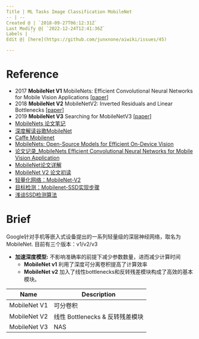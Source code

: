 ```yaml
---
Title | ML Tasks Image Classification MobileNet
-- | --
Created @ | `2018-09-27T06:12:31Z`
Last Modify @| `2022-12-24T12:41:36Z`
Labels | ``
Edit @| [here](https://github.com/junxnone/aiwiki/issues/45)

---
```

# Reference
- 2017 **MobileNet V1** MobileNets: Efficient Convolutional Neural Networks for Mobile Vision Applications [[paper](https://arxiv.org/pdf/1704.04861.pdf)]
- 2018 **MobileNet V2** MobileNetV2: Inverted Residuals and Linear Bottlenecks [[paper](https://arxiv.org/pdf/1801.04381.pdf)]
- 2019 **MobileNet V3** Searching for MobileNetV3 [[paper](https://arxiv.org/pdf/1905.02244.pdf)]
- [MobileNets 论文笔记](https://blog.csdn.net/Jesse_Mx/article/details/70766871)
- [深度解读谷歌MobileNet](https://blog.csdn.net/T800GHB/article/details/78879612)
- [Caffe Mobilenet](https://github.com/01org/caffe/wiki/Mobilenet)
- [MobileNets: Open-Source Models for Efficient On-Device Vision](https://ai.googleblog.com/2017/06/mobilenets-open-source-models-for.html)
- [论文记录_MobileNets Efficient Convolutional Neural Networks for Mobile Vision Application](https://blog.csdn.net/u013082989/article/details/77970196)
- [MobileNet论文详解](https://blog.csdn.net/qq_38807688/article/details/84590717)
- [MobileNet V2 论文初读](https://zhuanlan.zhihu.com/p/33075914)
- [轻量化网络：MobileNet-V2](https://blog.csdn.net/u011995719/article/details/79135818)
- [目标检测：Mobilenet-SSD实现步骤](https://blog.csdn.net/Jesse_Mx/article/details/78680055)
- [浅谈SSD检测算法](https://blog.csdn.net/nimo_cap/article/details/82888146)



# Brief

Google针对手机等嵌入式设备提出的一系列轻量级的深层神经网络，取名为MobileNet. 
目前有三个版本：v1/v2/v3

- **加速深度模型:** 不影响准确率的前提下减少参数数量，进而减少计算时间
  - **MobileNet v1** 利用了深度可分离卷积提高了计算效率
  - **MobileNet v2** 加入了线性bottlenecks和反转残差模块构成了高效的基本模块。


Name | Description
-- | --
MobileNet V1 |  可分卷积
MobileNet V2 |  线性 Bottlenecks & 反转残差模块
MobileNet V3 |  NAS




